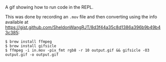 A gif showing how to run code in the REPL.

This was done by recording an `.mov` file and then converting using the info
available at
https://gist.github.com/SheldonWangRJT/8d3f44a35c8d1386a396b9b49b43c385:

    $ brew install ffmpeg
    $ brew install gifsicle
    $ ffmpeg -i in.mov -pix_fmt rgb8 -r 10 output.gif && gifsicle -O3 output.gif -o output.gif
